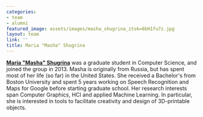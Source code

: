 ```yaml
---
categories:
- team
- alumni
featured_image: assets/images/masha_shugrina_itok=6bH1fu7z.jpg
layout: team
link: ''
title: Maria "Masha" Shugrina
---
```


[**Maria "Masha" Shugrina**](http://shumash.com/) was a graduate student in Computer Science, and joined the group in 2013. Masha is originally from Russia, but has spent most of her life (so far) in the United States. She received a Bachelor's from Boston University and spent 5 years working on Speech Recognition and Maps for Google before starting graduate school. Her research interests span Computer Graphics, HCI and applied Machine Learning. In particular, she is interested in tools to facilitate creativity and design of 3D-printable objects.